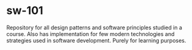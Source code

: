 # sw-101
Repository for all design patterns and software principles studied in a course. Also has implementation for few modern technologies and strategies used in software development. Purely for learning purposes.
